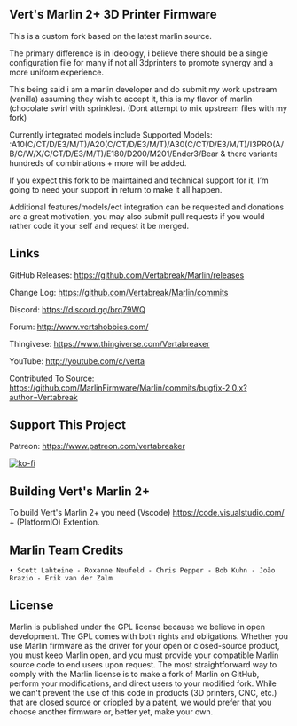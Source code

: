 ## Vert's Marlin 2+ 3D Printer Firmware

This is a custom fork based on the latest marlin source.

The primary difference is in ideology, i believe there should be a single configuration file for many if not all 3dprinters 
to promote synergy and a more uniform experience.

This being said i am a marlin developer and do submit my work upstream (vanilla) assuming they wish to accept it, this is my flavor of marlin (chocolate swirl with sprinkles). (Dont attempt to mix upstream files with my fork)

Currently integrated models include Supported Models: :A10(C/CT/D/E3/M/T)/A20(C/CT/D/E3/M/T)/A30(C/CT/D/E3/M/T)/I3PRO(A/B/C/W/X/C/CT/D/E3/M/T)/E180/D200/M201/Ender3/Bear & there variants hundreds of combinations + more will be added.

If you expect this fork to be maintained and technical support for it, I’m going to need your support in return to make it all happen.

Additional features/models/ect integration can be requested and donations are a great motivation, you may also submit pull requests if you would rather code it your self and request it be merged.

## Links

GitHub Releases: https://github.com/Vertabreak/Marlin/releases

Change Log: https://github.com/Vertabreak/Marlin/commits

Discord: https://discord.gg/brq79WQ

Forum: http://www.vertshobbies.com/

Thingivese: https://www.thingiverse.com/Vertabreaker

YouTube: http://youtube.com/c/verta

Contributed To Source: https://github.com/MarlinFirmware/Marlin/commits/bugfix-2.0.x?author=Vertabreak

## Support This Project

Patreon: https://www.patreon.com/vertabreaker

[![ko-fi](https://www.ko-fi.com/img/githubbutton_sm.svg)](https://ko-fi.com/H2H71KL43)

## Building Vert's Marlin 2+

To build Vert's Marlin 2+ you need (Vscode) https://code.visualstudio.com/ + (PlatformIO) Extention.

## Marlin Team Credits

    • Scott Lahteine - Roxanne Neufeld - Chris Pepper - Bob Kuhn - João Brazio - Erik van der Zalm 
    
## License
Marlin is published under the GPL license because we believe in open development. The GPL comes with both rights and obligations. Whether you use Marlin firmware as the driver for your open or closed-source product, you must keep Marlin open, and you must provide your compatible Marlin source code to end users upon request. The most straightforward way to comply with the Marlin license is to make a fork of Marlin on GitHub, perform your modifications, and direct users to your modified fork. While we can't prevent the use of this code in products (3D printers, CNC, etc.) that are closed source or crippled by a patent, we would prefer that you choose another firmware or, better yet, make your own.
